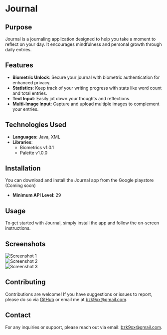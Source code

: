 # Journal

## Purpose
Journal is a journaling application designed to help you take a moment to reflect on your day. It encourages mindfulness and personal growth through daily entries.

## Features
- **Biometric Unlock**: Secure your journal with biometric authentication for enhanced privacy.
- **Statistics**: Keep track of your writing progress with stats like word count and total entries.
- **Text Input**: Easily jot down your thoughts and reflections.
- **Multi-Image Input**: Capture and upload multiple images to complement your entries.

## Technologies Used
- **Languages**: Java, XML
- **Libraries**: 
  - Biometrics v1.0.1
  - Palette v1.0.0

## Installation
You can download and install the Journal app from the Google playstore (Coming soon)
- **Minimum API Level**: 29

## Usage
To get started with Journal, simply install the app and follow the on-screen instructions. 

## Screenshots
![Screenshot 1](https://firebasestorage.googleapis.com/v0/b/blaze-7a3a2.appspot.com/o/PicLink%2FScreenshot_20241013-192803_Journal.jpg?alt=media&token=ef7f3dc6-492a-45be-bd99-5ce7fb478378)  
![Screenshot 2](https://firebasestorage.googleapis.com/v0/b/blaze-7a3a2.appspot.com/o/PicLink%2FScreenshot_20241013-192806_Journal.jpg?alt=media&token=d16c0267-2517-48b2-b54d-2735a86e718e)  
![Screenshot 3](https://firebasestorage.googleapis.com/v0/b/blaze-7a3a2.appspot.com/o/PicLink%2FScreenshot_20241013-192805_Journal.jpg?alt=media&token=d097f5da-79e3-4358-abd1-72f9801af8dc)

## Contributing
Contributions are welcome! If you have suggestions or issues to report, please do so via [GitHub](https://github.com/bzk9x/Journal/issues) or email me at [bzk9xx@gmail.com](mailto:bzk9xx@gmail.com).

## Contact
For any inquiries or support, please reach out via email: [bzk9xx@gmail.com](mailto:bzk9xx@gmail.com).
